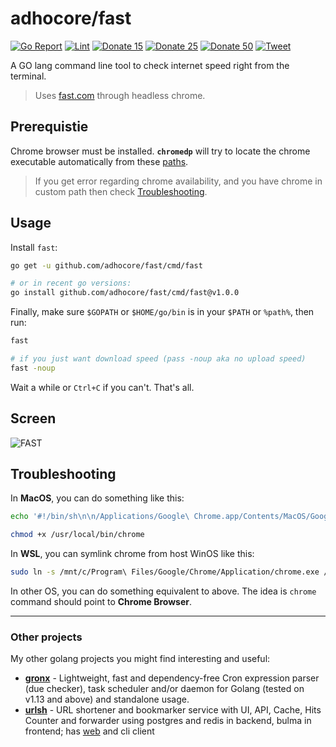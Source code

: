 # adhocore/fast

[![Go Report](https://goreportcard.com/badge/github.com/adhocore/fast)](https://goreportcard.com/report/github.com/adhocore/fast)
[![Lint](https://github.com/adhocore/fast/actions/workflows/lint-action.yml/badge.svg)](https://github.com/adhocore/fast/actions/workflows/lint-action.yml)
[![Donate 15](https://img.shields.io/badge/donate-paypal-blue.svg?style=flat-square&label=donate+15)](https://www.paypal.me/ji10/15usd)
[![Donate 25](https://img.shields.io/badge/donate-paypal-blue.svg?style=flat-square&label=donate+25)](https://www.paypal.me/ji10/25usd)
[![Donate 50](https://img.shields.io/badge/donate-paypal-blue.svg?style=flat-square&label=donate+50)](https://www.paypal.me/ji10/50usd)
[![Tweet](https://img.shields.io/twitter/url/http/shields.io.svg?style=social)](https://twitter.com/intent/tweet?text=Golang+tool+to+check+internet+speed+right+from+the+terminal&url=https://github.com/adhocore/fast&hashtags=php,jwt,auth)


A GO lang command line tool to check internet speed right from the terminal.

> Uses [fast.com](https://fast.com) through headless chrome.

## Prerequistie

Chrome browser must be installed. **`chromedp`** will try to locate the chrome executable automatically from these [paths](https://github.com/chromedp/chromedp/blob/master/allocate.go#L334-L352).

> If you get error regarding chrome availability, and you have chrome in custom path then check [Troubleshooting](#troubleshooting).

## Usage

Install `fast`:
```sh
go get -u github.com/adhocore/fast/cmd/fast

# or in recent go versions:
go install github.com/adhocore/fast/cmd/fast@v1.0.0
```

Finally, make sure `$GOPATH` or `$HOME/go/bin` is in your `$PATH` or `%path%`, then run:
```sh
fast

# if you just want download speed (pass -noup aka no upload speed)
fast -noup
```

Wait a while or `Ctrl+C` if you can't. That's all.

## Screen

![FAST](./assets/usage.png)

## Troubleshooting

In **MacOS**, you can do something like this:

```sh
echo '#!/bin/sh\n\n/Applications/Google\ Chrome.app/Contents/MacOS/Google\ Chrome $@' > /usr/local/bin/chrome

chmod +x /usr/local/bin/chrome
```

In **WSL**, you can symlink chrome from host WinOS like this:
```sh
sudo ln -s /mnt/c/Program\ Files/Google/Chrome/Application/chrome.exe /usr/local/bin/chrome
```

In other OS, you can do something equivalent to above. The idea is `chrome` command should point to **Chrome Browser**.

---
### Other projects
My other golang projects you might find interesting and useful:

- [**gronx**](https://github.com/adhocore/gronx) - Lightweight, fast and dependency-free Cron expression parser (due checker), task scheduler and/or daemon for Golang (tested on v1.13 and above) and standalone usage.
- [**urlsh**](https://github.com/adhocore/urlsh) - URL shortener and bookmarker service with UI, API, Cache, Hits Counter and forwarder using postgres and redis in backend, bulma in frontend; has [web](https://urlssh.xyz) and cli client
